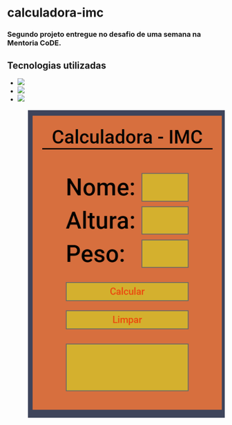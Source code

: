 # calculadora-imc
<h3>Segundo projeto entregue no desafio de uma semana na Mentoria CoDE.<h3>
<h2>Tecnologias utilizadas</h2>
<ul>
  <li><img src="https://img.shields.io/badge/HTML5-E34F26?style=for-the-badge&logo=html5&logoColor=white" />
  <li><img src="https://img.shields.io/badge/CSS3-1572B6?style=for-the-badge&logo=css3&logoColor=white" /> 
  <li><img src="https://img.shields.io/badge/JavaScript-F7DF1E?style=for-the-badge&logo=javascript&logoColor=black" />
<ul>
<br>
<img src="https://github.com/flaviociriaco/calculadora-imc/blob/master/assets/printCalc.png?raw=true" />
